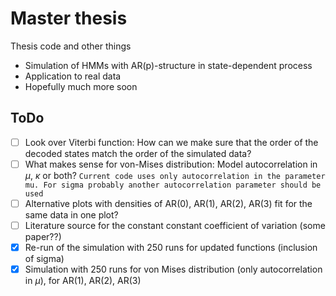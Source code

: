 # Master thesis
Thesis code and other things

- Simulation of HMMs with AR(p)-structure in state-dependent process
- Application to real data
- Hopefully much more soon


## ToDo

- [ ] Look over Viterbi function: How can we make sure that the order of the decoded states match the order of the simulated data? 
- [ ] What makes sense for von-Mises distribution: Model autocorrelation in $\mu$, $\kappa$ or both?
      ```
      Current code uses only autocorrelation in the parameter mu. For sigma probably another autocorrelation parameter should be used
      ```
- [ ] Alternative plots with densities of AR(0), AR(1), AR(2), AR(3) fit for the same data in one plot?
- [ ] Literature source for the constant constant coefficient of variation (some paper??)
- [x] Re-run of the simulation with 250 runs for updated functions (inclusion of sigma)
- [x] Simulation with 250 runs for von Mises distribution (only autocorrelation in $\mu$), for AR(1), AR(2), AR(3)
